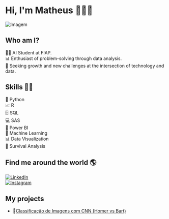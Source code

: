 # Hi, I'm Matheus 👨‍💻👋 
<!-- GIF -->
<p align="left">
  <img align="center" src="https://github.com/VariableBee/VariableBee/assets/77739311/4e9f41af-6b57-49a7-b15a-74322e96b4d7" alt="Imagem">
</p>


## Who am I?

👨‍💻 AI Student at FIAP.  
📊 Enthusiast of problem-solving through data analysis.  
🚀 Seeking growth and new challenges at the intersection of technology and data.

## Skills 👨‍💻

🐍 Python  
📈 R  
🗄 SQL  
💻 SAS  
🧮 Power BI  
🔮 Machine Learning  
📊 Data Visualization  
🧪 Survival Analysis

## Find me around the world 🌎

[![LinkedIn](https://img.shields.io/badge/LinkedIn-blue?style=for-the-badge&logo=linkedin&logoColor=white)](https://www.linkedin.com/in/matheus-barbosa-da-silva-6a068124a/)  
[![Instagram](https://img.shields.io/badge/Instagram-E4405F?style=for-the-badge&logo=instagram&logoColor=white)](https://www.instagram.com/mmatheus.barbosa)

## **My projects**
- 🤖[Classificação de Imagens com CNN (Homer vs Bart)](https://github.com/Matheus-Baarbosa/classificacao-imagens-homer-bart)





 
